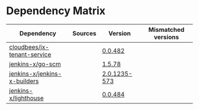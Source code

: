 # Dependency Matrix

Dependency | Sources | Version | Mismatched versions
---------- | ------- | ------- | -------------------
[cloudbees/jx-tenant-service](https://github.com/cloudbees/jx-tenant-service) |  | [0.0.482](https://github.com/cloudbees/jx-tenant-service/releases/tag/v0.0.482) | 
[jenkins-x/go-scm](https://github.com/jenkins-x/go-scm) |  | [1.5.78]() | 
[jenkins-x/jenkins-x-builders](https://github.com/jenkins-x/jenkins-x-builders) |  | [2.0.1235-573]() | 
[jenkins-x/lighthouse](https://github.com/jenkins-x/lighthouse) |  | [0.0.484]() | 
